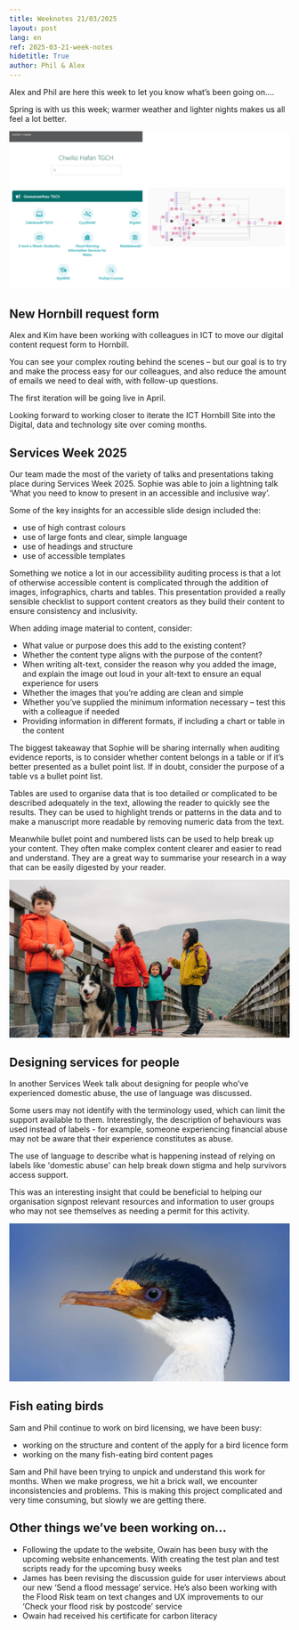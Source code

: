 ```yaml
---
title: Weeknotes 21/03/2025
layout: post
lang: en
ref: 2025-03-21-week-notes
hidetitle: True
author: Phil & Alex
---
```


Alex and Phil are here this week to let you know what’s been going on….  

Spring is with us this week; warmer weather and lighter nights makes us all feel a lot better.  

![screenshot of new hornbill service](https://github.com/nrw-digital/week-notes/blob/55dd0768212e7bed68139657823a8ef94473a970/images/Hornbill%20screenshot%20for%20weeknotes.png?raw=true)

## New Hornbill request form

Alex and Kim have been working with colleagues in ICT to move our digital content request form to Hornbill.

You can see your complex routing behind the scenes – but our goal is to try and make the process easy for our colleagues, and also reduce the amount of emails we need to deal with, with follow-up questions.

The first iteration will be going live in April.

Looking forward to working closer to iterate the ICT Hornbill Site into the Digital, data and technology site over coming months.

## Services Week 2025

Our team made the most of the variety of talks and presentations taking place during Services Week 2025. Sophie was able to join a lightning talk ‘What you need to know to present in an accessible and inclusive way’.

Some of the key insights for an accessible slide design included the:
+ use of high contrast colours
+ use of large fonts and clear, simple language
+ use of headings and structure
+ use of accessible templates

Something we notice a lot in our accessibility auditing process is that a lot of otherwise accessible content is complicated through the addition of images, infographics, charts and tables. This presentation provided a really sensible checklist to support content creators as they build their content to ensure consistency and inclusivity.

When adding image material to content, consider:
+ What value or purpose does this add to the existing content?
+ Whether the content type aligns with the purpose of the content?
+ When writing alt-text, consider the reason why you added the image, and explain the image out loud in your alt-text to ensure an equal experience for users
+ Whether the images that you’re adding are clean and simple
+ Whether you’ve supplied the minimum information necessary – test this with a colleague if needed
+ Providing information in different formats, if including a chart or table in the content

The biggest takeaway that Sophie will be sharing internally when auditing evidence reports, is to consider whether content belongs in a table or if it’s better presented as a bullet point list. If in doubt, consider the purpose of a table vs a bullet point list.

Tables are used to organise data that is too detailed or complicated to be described adequately in the text, allowing the reader to quickly see the results. They can be used to highlight trends or patterns in the data and to make a manuscript more readable by removing numeric data from the text.

Meanwhile bullet point and numbered lists can be used to help break up your content. They often make complex content clearer and easier to read and understand. They are a great way to summarise your research in a way that can be easily digested by your reader.

![photo of family walking a dog over a bridge](https://github.com/nrw-digital/week-notes/blob/55dd0768212e7bed68139657823a8ef94473a970/images/people%20photo%20for%20weeknotes.png?raw=true)

## Designing services for people

In another Services Week talk about designing for people who’ve experienced domestic abuse, the use of language was discussed. 

Some users may not identify with the terminology used, which can limit the support available to them. Interestingly, the description of behaviours was used instead of labels - for example, someone experiencing financial abuse may not be aware that their experience constitutes as abuse.
 
The use of language to describe what is happening instead of relying on labels like 'domestic abuse' can help break down stigma and help survivors access support.
 
This was an interesting insight that could be beneficial to helping our organisation signpost relevant resources and information to user groups who may not see themselves as needing a permit for this activity.

![ A picture of a cormorant bird](https://github.com/nrw-digital/week-notes/blob/55dd0768212e7bed68139657823a8ef94473a970/images/bird%20screenshot%20for%20weeknotes.png?raw=true)

## Fish eating birds 

Sam and Phil continue to work on bird licensing, we have been busy:  
+ working on the structure and content of the apply for a bird licence form 
+ working on the many fish-eating bird content pages 

Sam and Phil have been trying to unpick and understand this work for months. When we make progress, we hit a brick wall, we encounter inconsistencies and problems. This is making this project complicated and very time consuming, but slowly we are getting there.

## Other things we’ve been working on…

+ Following the update to the website, Owain has been busy with the upcoming website enhancements. With creating the test plan and test scripts ready for the upcoming busy weeks
+ James has been revising the discussion guide for user interviews about our new ‘Send a flood message’ service. He’s also been working with the Flood Risk team on text changes and UX improvements to our ‘Check your flood risk by postcode’ service
+ Owain had received his certificate for carbon literacy
